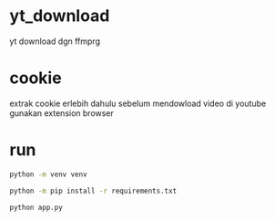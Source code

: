 # yt_download
  yt download dgn ffmprg

# cookie
  extrak cookie erlebih dahulu sebelum mendowload video di youtube
  gunakan extension browser 

# run
  ```bash 
  python -m venv venv
```
  ```bash
  python -m pip install -r requirements.txt
 ```
  ```bash 
  python app.py
```

